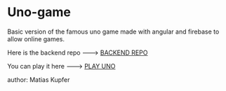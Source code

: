 # Uno-game

Basic version of the famous uno game made with angular and firebase to allow online games.

Here is the backend repo ---> [BACKEND REPO](https://github.com/matiascfgm/uno-game-api)

You can play it here ---> [PLAY UNO](https://projects.matiaskupfer.com/uno-game)

author: Matias Kupfer
